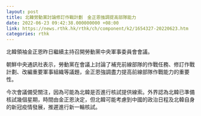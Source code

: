 ```yaml
---
layout: post
title: 北韓勞動黨討論修訂作戰計劃　金正恩強調提高部隊能力
date: 2022-06-23 09:42:38.000000000 +08:00
link: https://news.rthk.hk/rthk/ch/component/k2/1654327-20220623.htm
categories: rthk
---
```


北韓領袖金正恩昨日繼續主持召開勞動黨中央軍事委員會會議。

朝鮮中央通訊社表示，勞動黨在會議上討論了補充前線部隊的作戰任務、修訂作戰計劃、改編重要軍事組織等議題，金正恩強調盡力提高前線部隊作戰能力的重要性。

今次會議備受關注，因為可能為北韓是否進行核試提供線索。外界認為北韓已準備核試幾個星期，時間由金正恩決定，但北韓可能考慮到中國的政治日程及北韓自身的新冠疫情發展，推遲進行新一輪核試。

